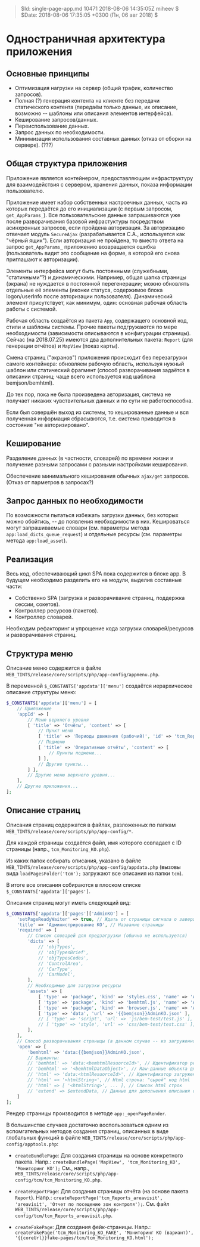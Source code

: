 > $Id: single-page-app.md 10471 2018-08-06 14:35:05Z miheev $
> $Date: 2018-08-06 17:35:05 +0300 (Пн, 06 авг 2018) $

Одностраничная архитектура приложения
=====================================

Основные принципы
-----------------

- Оптимизация нагрузки на сервер (общий трафик, количество запросов).
- Полная (?) генерация контента на клиенте без передачи статического контента
  (передаём только данные, их описание, возможно -- шаблоны или описания
  элементов интерфейса).
- Кеширование запросов/данных.
- Переиспользование данных.
- Запрос данных по необходимости.
- Минимизация использования составных данных (отказ от сборки на сервере).
  (???)

Общая структура приложения
--------------------------

Приложение является контейнером, предоставляющим инфраструктуру для
взаимодействия с сервером, хранения данных, показа информации пользователю.

Приложение имеет набор собственных настроечных данных, часть из которых
передаётся до его инициализации (с первым запросом, `get_AppParams_`). Все
пользовательские данные запрашиваются уже после разворачивания базовой
инфрастуктуры посредством асинхронных запросов, если пройдена авторизация. За
авторизацию отвечает модуль `SecureAjax` (разрабатывается С.А., используется
как "чёрный ящик"). Если авторизация не пройдена, то вместо ответа на запрос
`get_AppParams_` приложению возвращается ошибка (пользователь видит это
сообщение на форме, в которой его снова приглашают к авторизации).

Элементы интерфейса могут быть постоянными (служебными, "статичными"?) и
динамическими. Например, общая шапка страницы (экрана) не нуждается в
постоянной перегенерации; можно обновлять отдельные её элементы (иконки
статуса, содержимое блока logon/userInfo после авторизации пользователя).
Динамический элемент присутствует, как минимум, один: основная рабочая область
работы с системой.

Рабочая область создаётся из пакета `App`, содержащего основной код, стили и
шаблоны системы. Прочие пакеты подгружаются по мере необходимости (зависимости
описываются в конфигурации страницы). Сейчас (на 2018.07.25) имеются два
дополнительных пакета: `Report` (для генерации отчётов) и `MapView` (показ
карты).

Смена страниц ("экранов") приложения происходит без перезагрузки самого
контейнера: обновляем рабочую область, используя нужный шаблон или статический
фрагмент (способ разворачивания задаётся в описании страниц; чаще всего
используется код шаблона bemjson/bemhtml).

До тех пор, пока не была произведена авторизация, система не получает никаких
чувствительных данных и по сути не работоспособна.

Если был совершён выход из системы, то кешированные данные и вся полученная
информация сбрасывются, т.е. система приводится в состояние "не
авторизировано".

Кеширование
-----------

Разделение данных (в частности, словарей) по времени жизни и получение разными
запросами с разными настройками кеширования.

Обеспечение минимального кеширования обычных `ajax/get` запросов. (Отказ от
парметров в запросах?)

Запрос данных по необходимости
------------------------------

По возможности пытаться избежать загрузки данных, без которых можно обойтись,
-- до появления необходимости в них. Кешироваться могут запрашиваемые словари
(см. параметры метода `app:load_dicts_queue_request`) и отдельные ресурсы (см.
параметры метода `app:load_asset`).

Реализация
----------

Весь код, обеспечивающий цикл SPA пока содержится в блоке app. В будущем
необходимо разделить его на модули, выделив составные части:

- Собственно SPA (загрузка и разворачивание страниц, поддержка сессии, сокетов).
- Контроллер ресурсов (пакетов).
- Контроллер словарей.

Необходим рефакторинг и упрощение кода загрузки словарей/ресурсов и
разворачивания страниц.

Структура меню
--------------

Описание меню содержится в файле `WEB_TINTS/release/core/scripts/php/app-config/appmenu.php`.

В переменной `$_CONSTANTS['appdata']['menu']` создаётся иерархическое описание структуры меню:
```php
$_CONSTANTS['appdata']['menu'] = [
    // Приложение
    'appId' => [
        // Меню верхнего уровня
        [ 'title' => 'Отчёты', 'content' => [
            // Пункт меню
            [ 'title' => 'Периоды движения (рабочий)', 'id' => 'tcm_Reports_detailmove' ],
            // Подменю
            [ 'title' => 'Оперативные отчёты', 'content' => [
                // Пункты подменю...
            ] ],
            // Другие пункты...
        ] ],
        // Другие меню верхнего уровня...
    ],
    // Другие приложения...
];
```

Описание страниц
----------------

Описания страниц содержатся в файлах, разложенных по папкам `WEB_TINTS/release/core/scripts/php/app-config/*`.

Для каждой страницы создаётся файл, имя которого совпадает с ID страницы (напр., `tcm_Monitoring_KO.php`).

Из каких папок собирать описания, указано в файле
`WEB_TINTS/release/core/scripts/php/app-config/appdata.php` (вызовы вида
`loadPagesFolder('tcm');` загружают все описания из папки `tcm`).

В итоге все описания собираются в плоском списке `$_CONSTANTS['appdata']['pages']`.

Описания страниц могут иметь следующий вид:
```php
$_CONSTANTS['appdata']['pages']['AdminKO'] = [
    'setPageReadyWaiter' => true, // Ждать от страницы сигнала о завершении: `waiter.finish('pageReady')`
    'title' => 'Администрирование КО', // Название страницы
    'required' => [
        // Список словарей для предзагрузки (обычно не используется)
        'dicts' => [
            // 'objTypes',
            // 'objTypesBrief',
            // 'objTypesCodes',
            // 'ControlArea',
            // 'CarType',
            // 'CarModel',
        ],
        // Необходимые для загрузки ресурсы
        'assets' => [
            [ 'type' => 'package', 'kind' => 'styles.css', 'name' => 'AdminKO' ],
            [ 'type' => 'package', 'kind' => 'bemhtml.js', 'name' => 'AdminKO' ],
            [ 'type' => 'package', 'kind' => 'browser.js', 'name' => 'AdminKO' ],
            [ 'type' => 'data', 'url' => '{{bemjson}}AdminKO.json' ],
            // [ 'type' => 'script', 'url' => 'js/bem-test/test.js' ],
            // [ 'type' => 'style', 'url' => 'css/bem-test/test.css' ],
        ],
    ],
    // Способ разворачивания страницы (в данном случае -- из загруженного ранее ресурса `{{bemjson}}AdminKO.json`).
    'open' => [
        'bemhtml' => 'data:{{bemjson}}AdminKO.json',
        // Варианты:
        // 'bemhtml' => 'data:<bemhtmlResuorceId>', // Идентификатор ресурса данных объекта для генерации в html
        // 'bemhtml' => '<bemhtmlDataObject>', // Raw-данные объекта для генерации в html
        // 'html' => 'data:<htmlResuorceId>', // Идентификатор загруженного html-контента
        // 'html' => '<htmlString>', // Html строка: "сырой" код html
        // 'html' => [ '<htmlString>', ... ], // Список html строк
        // 'extend' => $extendData, // Данные для дополнения описания страницы (в случае для `bemhtml`) перед генерацией из него html -- служит для кастомизации страницы.
    ]
];
```

Рендер страницы производится в методе `app:_openPageRender`.

В большинстве случаев достаточно воспользоваться одним из вспомгательных
методов создания страниц, описанных в виде глобальных функций в файле
`WEB_TINTS/release/core/scripts/php/app-config/apptools.php`:

- `createBundlePage`: Для создания страницы на основе конкретного пакета.
  Напр.: `createBundlePage('MapView', 'tcm_Monitoring_KO', 'Мониторинг КО');`
  См., напр.,
  `WEB_TINTS/release/core/scripts/php/app-config/tcm/tcm_Monitoring_KO.php`.

- `createReportPage`: Для создания страницы отчёта (на основе пакета `Report`).
  Напр.: `createReportPage('tcm_Reports_areavisit', 'areavisit', 'Отчет по
  посещению зон контроля');`. См. файл
  `WEB_TINTS/release/core/scripts/php/app-config/tcm/tcm_Reports_areavisit.php`.

- `createFakePage`: Для создания фейк-страницы. Напр.:
  `createFakePage('tcm_Monitoring_KO_FAKE', 'Мониторинг КО (вариант)',
  '{{coreUrl}}fake-pages/tcm/tcm_Monitoring_KO.html');`

